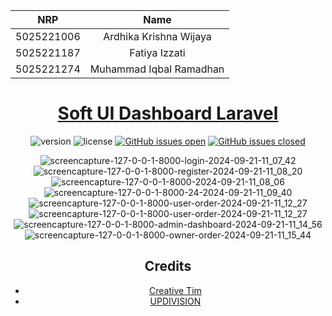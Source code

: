 <div align=center>

|    NRP     |          Name           |
| :--------: | :---------------------: |
| 5025221006 | Ardhika Krishna Wijaya |
| 5025221187 | Fatiya Izzati  |
| 5025221274 |   Muhammad Iqbal Ramadhan    |

# [Soft UI Dashboard Laravel](https://soft-ui-dashboard-laravel.creative-tim.com/login)

![version](https://img.shields.io/badge/version-1.0.0-blue.svg) 
![license](https://img.shields.io/badge/license-MIT-blue.svg)
[![GitHub issues open](https://img.shields.io/github/issues/creativetimofficial/soft-ui-dashboard-laravel.svg)](https://github.com/creativetimofficial/soft-ui-dashboard-laravel/issues?q=is%3Aopen+is%3Aissue) 
[![GitHub issues closed](https://img.shields.io/github/issues-closed-raw/creativetimofficial/soft-ui-dashboard-laravel.svg)](https://github.com/creativetimofficial/soft-ui-dashboard-laravel/issues?q=is%3Aissue+is%3Aclosed)

![screencapture-127-0-0-1-8000-login-2024-09-21-11_07_42](https://github.com/user-attachments/assets/a9719613-d117-4f5a-a72d-36ae29d5dc65)
![screencapture-127-0-0-1-8000-register-2024-09-21-11_08_20](https://github.com/user-attachments/assets/7cc73794-dadc-4979-93d5-b5d6600ed317)
![screencapture-127-0-0-1-8000-2024-09-21-11_08_06](https://github.com/user-attachments/assets/a0e05720-38a3-4209-bfcf-b02032b4bd67)
![screencapture-127-0-0-1-8000-24-2024-09-21-11_09_40](https://github.com/user-attachments/assets/b8e8b3ad-db86-48a9-bc09-d915be0112b5)
![screencapture-127-0-0-1-8000-user-order-2024-09-21-11_12_27](https://github.com/user-attachments/assets/0410a72c-76b1-4949-962b-aaa28468bf95)
![screencapture-127-0-0-1-8000-user-order-2024-09-21-11_12_27](https://github.com/user-attachments/assets/bca56795-ce7d-410f-a346-ecb26e45a31d)
![screencapture-127-0-0-1-8000-admin-dashboard-2024-09-21-11_14_56](https://github.com/user-attachments/assets/a8722709-e192-4ceb-b3a1-2712b66b1a1d)
![screencapture-127-0-0-1-8000-owner-order-2024-09-21-11_15_44](https://github.com/user-attachments/assets/0efa0aa1-c6ad-41a0-a917-a60ef16f79c1)





## Credits

- [Creative Tim](https://creative-tim.com/?ref=sudl-readme)
- [UPDIVISION](https://updivision.com)
